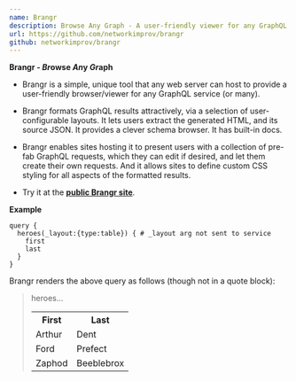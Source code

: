 ```yaml
---
name: Brangr
description: Browse Any Graph - A user-friendly viewer for any GraphQL service
url: https://github.com/networkimprov/brangr
github: networkimprov/brangr
---
```


**Brangr - *Br*owse *An*y *Gr*aph**

- Brangr is a simple, unique tool that any web server can host 
  to provide a user-friendly browser/viewer for any GraphQL service (or many).

- Brangr formats GraphQL results attractively, via a selection of user-configurable layouts.
  It lets users extract the generated HTML, and its source JSON.
  It provides a clever schema browser.
  It has built-in docs.

- Brangr enables sites hosting it to present users with 
  a collection of pre-fab GraphQL requests, which they can edit if desired, 
  and let them create their own requests.
  And it allows sites to define custom CSS styling for all aspects of the formatted results.

- Try it at the [**public Brangr site**](https://mnmnotmail.org/bgr/brangr.html).

**Example**

```
query {
  heroes(_layout:{type:table}) { # _layout arg not sent to service
    first
    last
  }
}
```

Brangr renders the above query as follows (though not in a quote block):

<blockquote>heroes...
<table style="border-spacing:0.5em 0">
  <tr><th>First </th><th>Last      </th></tr>
  <tr><td>Arthur</td><td>Dent      </td></tr>
  <tr><td>Ford  </td><td>Prefect   </td></tr>
  <tr><td>Zaphod</td><td>Beeblebrox</td></tr>
</table>
</blockquote>
